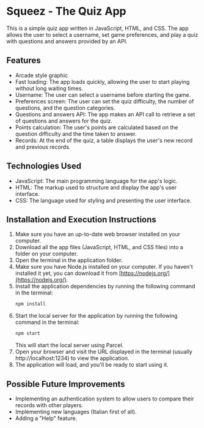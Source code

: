 # Squeez - The Quiz App

This is a simple quiz app written in JavaScript, HTML, and CSS. The app allows the user to select a username, set game preferences, and play a quiz with questions and answers provided by an API.

## Features
- Arcade style graphic
- Fast loading: The app loads quickly, allowing the user to start playing without long waiting times.
- Username: The user can select a username before starting the game.
- Preferences screen: The user can set the quiz difficulty, the number of questions, and the question categories.
- Questions and answers API: The app makes an API call to retrieve a set of questions and answers for the quiz.
- Points calculation: The user's points are calculated based on the question difficulty and the time taken to answer.
- Records: At the end of the quiz, a table displays the user's new record and previous records.

## Technologies Used
- JavaScript: The main programming language for the app's logic.
- HTML: The markup used to structure and display the app's user interface.
- CSS: The language used for styling and presenting the user interface.

## Installation and Execution Instructions
1. Make sure you have an up-to-date web browser installed on your computer.
2. Download all the app files (JavaScript, HTML, and CSS files) into a folder on your computer.
3. Open the terminal in the application folder.
4. Make sure you have Node.js installed on your computer. If you haven't installed it yet, you can download it from [https://nodejs.org/](https://nodejs.org/).
5. Install the application dependencies by running the following command in the terminal:
   ```bash
   npm install
   ```
6. Start the local server for the application by running the following command in the terminal:
   ```bash
   npm start
   ```
   This will start the local server using Parcel.
7. Open your browser and visit the URL displayed in the terminal (usually http://localhost:1234) to view the application.
8. The application will load, and you'll be ready to start using it.

## Possible Future Improvements
- Implementing an authentication system to allow users to compare their records with other players.
- Implementing new languages (Italian first of all).
- Adding a "Help" feature.
